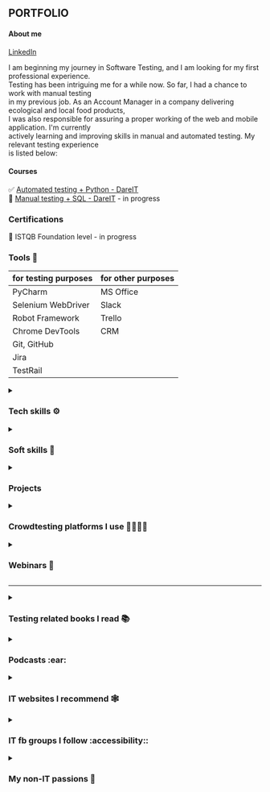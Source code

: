 <h2> PORTFOLIO </h2> 

<h4> About me </h4>   

[LinkedIn](https://www.linkedin.com/in/karolina-szybiak) <br>

I am beginning my journey in Software Testing, and I am looking for my first professional experience.    
Testing has been intriguing me for a while now. So far, I had a chance to work with manual testing   
in my previous job. As an Account Manager in a company delivering ecological and local food products,    
I was also responsible for assuring a proper working of the web and mobile application. I'm currently    
actively learning and improving skills in manual and automated testing. My relevant testing experience    
is listed below:

<h4> Courses </h4>

✅ [Automated testing + Python - DareIT](https://github.com/karolinaszy/automated_tests_challenge) <br>
🔲 [Manual testing + SQL - DareIT](https://github.com/karolinaszy/manual_tests_challenge) - in progress

<h3> Certifications </h3>

🔲 ISTQB Foundation level - in progress

<h3> Tools 🧰 </h3> 

| for testing purposes | for other purposes |    
|----------------------|--------------------|
| PyCharm              | MS Office          |     
| Selenium WebDriver   | Slack              |
| Robot Framework      | Trello             |
| Chrome DevTools      | CRM                |
| Git, GitHub          |                    |   
| Jira                 |                    |    
| TestRail             |                    |


<details>
<summary> <h3> Tech skills ⚙️ </h3> </summary>

- SQL basics 🔰
- Python basics 🐍   
- HTML basics 🔶
- Software testing basics 💻
- Creating test cases 📰    
- Reporting bugs 🪲   
- Xpath 🔖    
- Analytical skills 🧠
</details>

<details>
<summary> <h3> Soft skills 👐 </h3> </summary>

- motivated to learn 📖
- curious 🤓
- team player 👪
- analytical thinking 💭
- intent 🔥
- detail-oriented 👈
</details>

<details>
<summary> <h3> Projects </h3> </summary>

<details>
<summary> <h4> Autotests </h4> </summary>

- autotests Selenium + Python for DareIT challenge [link to repo](https://github.com/karolinaszy/challenge_portfolio_karolina)   
- autotests Robot Framework for DareIT challenge [link to repo](https://github.com/karolinaszy/test_robotframework)
</details>

<details>
<summary> <h4> Test cases </h4> </summary>

- Scout Panel manual testing [1](https://docs.google.com/spreadsheets/d/1eDfkKOzmwgp176t2s64f1L-6R99oGGE6i18GwfHpje8/edit#gid=0) and [2](https://docs.google.com/spreadsheets/d/1xaNB1ceHnNw-iiPfOMvtmVnaqZ1ZwAAqJOpfqoQwT5k/edit#gid=471464752)
- [Scouts Panel automated testing](https://drive.google.com/drive/folders/1987MHeKnAwviBS8oxVPAMrAryYXPj8IF)
</details>

<details>
<summary> <h4> Bug reports </h4> </summary>

- [Scouts Panel automated tests](https://docs.google.com/spreadsheets/d/1mclDrxefSIJAC0EKxuxXirdDfHzRAEqVYnNXRTJoioM/edit#gid=0)
- [Scouts Panel manual tests](https://docs.google.com/spreadsheets/d/1hb-gv6v6JmhwuLAF0AuvuvU8oYAPN9v9Tqh1uSQaJ-c/edit#gid=1604189475)
- [olx mobile app manual tests](https://docs.google.com/spreadsheets/d/1ItrAvKvbV1vl7Mgt1p2S9rNnKdQx-ZbWmBQMJJU4u7w/edit#gid=0)
</details> 

</details>

<details> 
<summary> <h3> Crowdtesting platforms I use 👨‍👨‍👧‍👧 </h3> </summary>

- [MrBuggy](http://mrbuggy.pl/)
- [uTest](https://www.utest.com/)
</details>

<details> 
<summary> <h3> Webinars 🎥 </h3> </summary>

✅ [Introduction to QA (GoIT)](https://qa.m.goit.global/pl/)   
✅ [Automatycznie 🤖 czy Manualnie 🔍? (DareIT)](https://www.facebook.com/events/1121747482561218)  
</details>

------

<details> 
<summary> <h3> Testing related books I read 📚 </h3> </summary>

- Zawód Tester - Radosław Smilgin
- Testowanie i jakość oprogramowania - Adam Roman
- Automatyzacja testów - Arnon Axelrod
- Cetryfikowany tester ISTQB - Adam Roman, Lucjan Stapp
</details>

<details> 
<summary> <h3> Podcasts :ear: </h3> </summary>

- [Tu się testuje](https://open.spotify.com/show/75eyDizBIrd2QX0kSkkApJ)
- [No Fluff Cast](https://open.spotify.com/show/7lYEvkUQjv6p282vPtAs6d)
- [Testowanie oprogramowania](https://open.spotify.com/show/7jqDWVuJ7YSX4ep1a5tMMd)
- [Strong Women in IT](https://open.spotify.com/show/3UG6N8xsqVWJ6s5jA6GE99?si=753efa75fe1f4661)
</details>

<details> 
<summary> <h3> IT websites I recommend 🕸️ </h3> </summary>

- [testerzy.pl](https://testerzy.pl/)
- [No fluff jobs blog](https://nofluffjobs.com/pl/log/)
- [Geek Girls Carrots](https://gocarrots.org/)
- [Na podbój IT!](https://podboj.it/)
- [Łukasz Zieliński blog](https://lukasz-zielinski.pl/)
- [QA/ Test automation blog](https://amelia.qa/blog)
</details>

<details> 
<summary> <h3> IT fb groups I follow :accessibility:: </h3> </summary>

- [Tester oprogramowania - wsparcie na starcie](https://www.facebook.com/groups/testeroprogramowania)   
- [DareIT Community](https://www.facebook.com/groups/2029087700497738)   
- [Testowanie oprogramowania](https://www.facebook.com/groups/141683635854223/)
- [Testuj, Dziewczyno!](https://www.facebook.com/groups/514014750879165/)
</details>

<details> 
<summary> <h3> My non-IT passions 🤙 </h3> </summary>

- rock climbing 🌄
- road and gravel bicycle 🚲
- yoga 🧘
- oriental culture and philosophy ☯️
</details>
